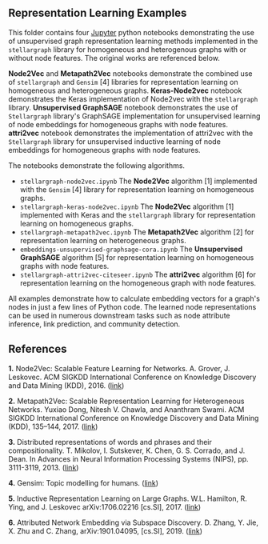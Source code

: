 ## Representation Learning Examples

This folder contains four [Jupyter](http://jupyter.org/) python notebooks demonstrating the use of unsupervised graph representation learning methods implemented in the `stellargraph` library for homogeneous and heterogenous graphs with or without node features. The original works are referenced below.

**Node2Vec** and **Metapath2Vec** notebooks demonstrate the combined use of `stellargraph` and `Gensim` [4] libraries for representation learning on homogeneous and heterogeneous graphs.
**Keras-Node2vec** notebook demonstrates the Keras implementation of Node2vec with the `stellargraph` library.
**Unsupervised GraphSAGE** notebook demonstrates the use of `Stellargraph` library's GraphSAGE implementation for unsupervised learning of node embeddings for homogeneous graphs with node features.
**attri2vec** notebook demonstrates the implementation of attri2vec with the `Stellargraph` library for unsupervised inductive learning of node embeddings for homogeneous graphs with node features.

The notebooks demonstrate the following algorithms.
- `stellargraph-node2vec.ipynb` The **Node2Vec** algorithm [1] implemented with the `Gensim` [4] library for representation learning on homogeneous graphs.
- `stellargraph-keras-node2vec.ipynb` The **Node2Vec** algorithm [1] implemented with Keras and the `stellargraph` library for representation learning on homogeneous graphs.
- `stellargraph-metapath2vec.ipynb` The **Metapath2Vec** algorithm [2] for representation learning on heterogeneous graphs.
- `embeddings-unsupervised-graphsage-cora.ipynb` The **Unsupervised GraphSAGE** algorithm [5] for representation learning on homogeneous graphs with node features.
- `stellargraph-attri2vec-citeseer.ipynb` The **attri2vec** algorithm [6] for representation learning on the homogeneous graph with node features.

All examples demonstrate how to calculate embedding vectors for a graph's nodes in just a few lines of Python code.
The learned node representations can be used in numerous downstream tasks such as node attribute inference, link
prediction, and community detection.


## References

**1.** Node2Vec: Scalable Feature Learning for Networks. A. Grover, J. Leskovec. ACM SIGKDD International Conference
on Knowledge Discovery and Data Mining (KDD), 2016. ([link](https://snap.stanford.edu/node2vec/))

**2.**  Metapath2Vec: Scalable Representation Learning for Heterogeneous Networks. Yuxiao Dong, Nitesh V. Chawla, and
Ananthram Swami. ACM SIGKDD International Conference on Knowledge Discovery and Data Mining (KDD), 135–144, 2017.
([link](https://ericdongyx.github.io/papers/KDD17-dong-chawla-swami-metapath2vec.pdf))

**3.** Distributed representations of words and phrases and their compositionality. T. Mikolov, I. Sutskever, K. Chen,
G. S. Corrado, and J. Dean.  In Advances in Neural Information Processing Systems (NIPS), pp. 3111-3119, 2013.
([link](https://papers.nips.cc/paper/5021-distributed-representations-of-words-and-phrases-and-their-compositionality.pdf))

**4.** Gensim: Topic modelling for humans. ([link](https://radimrehurek.com/gensim/))

**5.** Inductive Representation Learning on Large Graphs. W.L. Hamilton, R. Ying, and J. Leskovec arXiv:1706.02216
[cs.SI], 2017. ([link](http://snap.stanford.edu/graphsage/))

**6.** Attributed Network Embedding via Subspace Discovery. D. Zhang, Y. Jie, X. Zhu and C. Zhang, arXiv:1901.04095,
[cs.SI], 2019. ([link](https://arxiv.org/abs/1901.04095))
